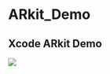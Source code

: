 # ARkit_Demo

## Xcode ARkit Demo

![](http://ww3.sinaimg.cn/large/006tNc79gy1fh6tfdyvv6j31kw0w0npf.jpg)